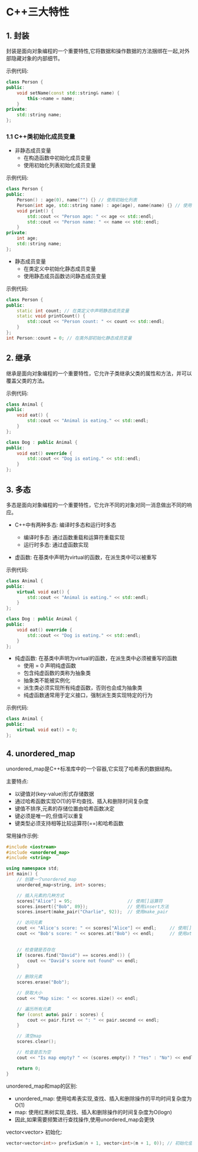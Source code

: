# C++三大特性

## 1. 封装
封装是面向对象编程的一个重要特性,它将数据和操作数据的方法捆绑在一起,对外部隐藏对象的内部细节。

示例代码:

```cpp
class Person {
public:
    void setName(const std::string& name) {
        this->name = name;
    }
private:
    std::string name;
};
```

### 1.1 C++类初始化成员变量
- 非静态成员变量
  - 在构造函数中初始化成员变量
  - 使用初始化列表初始化成员变量

示例代码:

```cpp
class Person {
public:
    Person() : age(0), name("") {} // 使用初始化列表
    Person(int age, std::string name) : age(age), name(name) {} // 使用构造函数
    void print() {
        std::cout << "Person age: " << age << std::endl;
        std::cout << "Person name: " << name << std::endl;
    }
private:
    int age;
    std::string name;
};
```
- 静态成员变量
  - 在类定义中初始化静态成员变量
  - 使用静态成员函数访问静态成员变量

示例代码:

```cpp
class Person {
public:
    static int count; // 在类定义中声明静态成员变量
    static void printCount() {
        std::cout << "Person count: " << count << std::endl;
    }
};
int Person::count = 0; // 在类外部初始化静态成员变量
```

## 2. 继承
继承是面向对象编程的一个重要特性，它允许子类继承父类的属性和方法，并可以覆盖父类的方法。

示例代码:

```cpp
class Animal {
public:
    void eat() {
        std::cout << "Animal is eating." << std::endl;
    }
};

class Dog : public Animal {
public:
    void eat() override {
        std::cout << "Dog is eating." << std::endl;
    }
};
```

## 3. 多态
多态是面向对象编程的一个重要特性，它允许不同的对象对同一消息做出不同的响应。

- C++中有两种多态: 编译时多态和运行时多态
  - 编译时多态: 通过函数重载和运算符重载实现
  - 运行时多态: 通过虚函数实现

- 虚函数: 在基类中声明为virtual的函数，在派生类中可以被重写

示例代码:

```cpp
class Animal {
public:
    virtual void eat() {
        std::cout << "Animal is eating." << std::endl;
    }
};

class Dog : public Animal {
public:
    void eat() override {
        std::cout << "Dog is eating." << std::endl;
    }
};
```

- 纯虚函数: 在基类中声明为virtual的函数，在派生类中必须被重写的函数
  - 使用 = 0 声明纯虚函数
  - 包含纯虚函数的类称为抽象类
  - 抽象类不能被实例化
  - 派生类必须实现所有纯虚函数，否则也会成为抽象类
  - 纯虚函数通常用于定义接口，强制派生类实现特定的行为

示例代码:

```cpp
class Animal {
public:
    virtual void eat() = 0;
};
```


## 4. unordered_map
unordered_map是C++标准库中的一个容器,它实现了哈希表的数据结构。

主要特点:
- 以键值对(key-value)形式存储数据
- 通过哈希函数实现O(1)的平均查找、插入和删除时间复杂度
- 键值不排序,元素的存储位置由哈希函数决定
- 键必须是唯一的,但值可以重复
- 键类型必须支持相等比较运算符(==)和哈希函数

常用操作示例:

```cpp
#include <iostream>
#include <unordered_map>
#include <string>

using namespace std;
int main() {
    // 创建一个unordered_map
    unordered_map<string, int> scores;

    // 插入元素的几种方式
    scores["Alice"] = 95;                     // 使用[]运算符
    scores.insert({"Bob", 89});               // 使用insert方法
    scores.insert(make_pair("Charlie", 92));  // 使用make_pair

    // 访问元素
    cout << "Alice's score: " << scores["Alice"] << endl;     // 使用[]
    cout << "Bob's score: " << scores.at("Bob") << endl;      // 使用at()

    
    // 检查键是否存在
    if (scores.find("David") == scores.end()) {
        cout << "David's score not found" << endl;
    }

    // 删除元素
    scores.erase("Bob");

    // 获取大小
    cout << "Map size: " << scores.size() << endl;

    // 遍历所有元素
    for (const auto& pair : scores) {
        cout << pair.first << ": " << pair.second << endl;
    }

    // 清空map
    scores.clear();

    // 检查是否为空
    cout << "Is map empty? " << (scores.empty() ? "Yes" : "No") << endl;

    return 0;
}

``` 

unordered_map和map的区别:
- unordered_map: 使用哈希表实现,查找、插入和删除操作的平均时间复杂度为O(1)
- map: 使用红黑树实现,查找、插入和删除操作的时间复杂度为O(logn)
- 因此,如果需要频繁进行查找操作,使用unordered_map会更快

vector<vector<int>> 初始化:

```cpp
vector<vector<int>> prefixSum(n + 1, vector<int>(m + 1, 0)); // 初始化值是0
```
